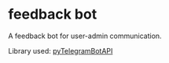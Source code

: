 # feedback bot
  A feedback bot for user-admin communication.
  
Library used: [pyTelegramBotAPI](https://github.com/eternnoir/pyTelegramBotAPI)
